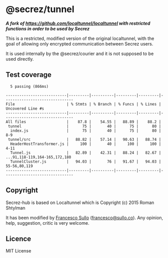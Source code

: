 # @secrez/tunnel

**_A fork of https://github.com/localtunnel/localtunnel with restricted functions in order to be used by Secrez_**

This is a restricted, modified version of the original localtunnel, with the goal of allowing only encrypted communication between Secrez users.

It is used internally by the @secrez/courier and it is not supposed to be used directly.


## Test coverage
```
  5 passing (866ms)

---------------------------|---------|----------|---------|---------|-------------------------------
File                       | % Stmts | % Branch | % Funcs | % Lines | Uncovered Line #s             
---------------------------|---------|----------|---------|---------|-------------------------------
All files                  |    87.8 |    54.55 |   88.89 |    88.2 |                               
 tunnel                    |      75 |       40 |      75 |      80 |                               
  index.js                 |      75 |       40 |      75 |      80 | 8-9                           
 tunnel/src                |   88.82 |    57.14 |   90.63 |   88.74 |                               
  HeaderHostTransformer.js |     100 |       40 |     100 |     100 | 4-11                          
  Tunnel.js                |   82.89 |    42.31 |   88.24 |   82.67 | ...91,118-119,164-165,172,180 
  TunnelCluster.js         |   94.03 |       76 |   91.67 |   94.03 | 55-56,80,119                  
---------------------------|---------|----------|---------|---------|-------------------------------
```

## Copyright

Secrez-hub is based on Localtunnel which is Copyright (c) 2015 Roman Shtylman  

It has been modified by [Francesco Sullo](https://francesco.sullo.co) (<francesco@sullo.co>). Any opinion, help, suggestion, critic is very welcome.

## Licence

MIT License

